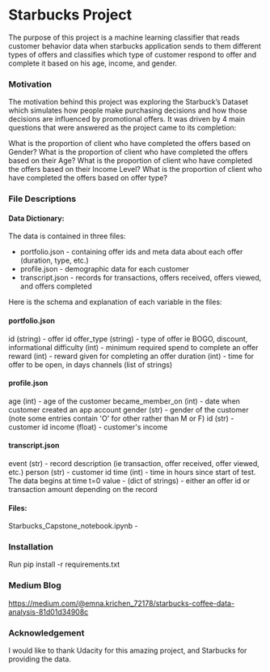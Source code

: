 # Starbucks Project

The purpose of this project is a machine learning classifier that reads customer behavior data when starbucks application sends to them different types of offers and classifies which type of customer respond to offer and complete it based on his age, income, and gender.

### Motivation
The motivation behind this project was exploring the Starbuck’s Dataset which simulates how people make purchasing decisions and how those decisions are influenced by promotional offers.
It was driven by 4 main questions that were answered as the project came to its completion:

What is the proportion of client who have completed the offers based on Gender?
What is the proportion of client who have completed the offers based on their Age?
What is the proportion of client who have completed the offers based on their Income Level?
What is the proportion of client who have completed the offers based on offer type?


### File Descriptions

#### Data Dictionary:

The data is contained in three files:

- portfolio.json - containing offer ids and meta data about each offer (duration, type, etc.)
- profile.json - demographic data for each customer
- transcript.json - records for transactions, offers received, offers viewed, and offers completed

Here is the schema and explanation of each variable in the files:

#### portfolio.json

id (string) - offer id
offer_type (string) - type of offer ie BOGO, discount, informational
difficulty (int) - minimum required spend to complete an offer
reward (int) - reward given for completing an offer
duration (int) - time for offer to be open, in days
channels (list of strings)


#### profile.json

age (int) - age of the customer
became_member_on (int) - date when customer created an app account
gender (str) - gender of the customer (note some entries contain 'O' for other rather than M or F)
id (str) - customer id
income (float) - customer's income


#### transcript.json

event (str) - record description (ie transaction, offer received, offer viewed, etc.)
person (str) - customer id
time (int) - time in hours since start of test. The data begins at time t=0
value - (dict of strings) - either an offer id or transaction amount depending on the record

#### Files:

Starbucks_Capstone_notebook.ipynb - 


### Installation
Run pip install -r requirements.txt


### Medium Blog
https://medium.com/@emna.krichen_72178/starbucks-coffee-data-analysis-81d01d34908c

### Acknowledgement
I would like to thank Udacity for this amazing project, and Starbucks for providing the data.
